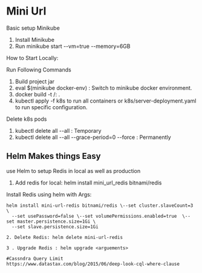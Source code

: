 # Mini Url

Basic setup Minikube
1. Install Minikube
3. Run minikube start --vm=true --memory=6GB

How to Start Locally:

Run Following Commands

1. Build project  jar
2. eval $(minikube docker-env) : Switch to minikube docker environment.
3. docker build -t <docker-user-name>/<image-name>:<tag> . 
4. kubectl apply -f k8s to run all containers or k8s/server-deployment.yaml to run specific configuration. 

Delete k8s pods
1. kubectl delete all --all : Temporary
2. kubectl delete all --all --grace-period=0 --force : Permanently

## Helm Makes things Easy
use Helm to setup Redis in local as well as production

1. Add redis for local: helm install mini_url_redis bitnami/redis

Install Redis using helm  with Args:

````text 
helm install mini-url-redis bitnami/redis \--set cluster.slaveCount=3 \
  --set usePassword=false \--set volumePermissions.enabled=true  \--set master.persistence.size=1Gi \ 
  --set slave.persistence.size=1Gi
  
2. Delete Redis: helm delete mini-url-redis

3 . Upgrade Redis : helm upgrade <arguements>

#Cassndra Query Limit
https://www.datastax.com/blog/2015/06/deep-look-cql-where-clause

